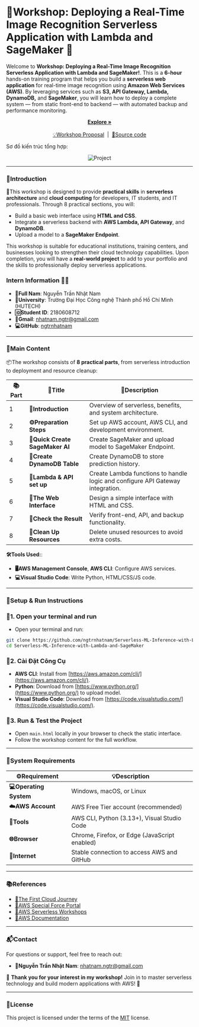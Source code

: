 # 🏁Workshop: Deploying a Real-Time Image Recognition Serverless Application with Lambda and SageMaker  🚀

Welcome to **Workshop: Deploying a Real-Time Image Recognition Serverless Application with Lambda and SageMaker!**. This is a **6-hour** hands-on training program that helps you build a **serverless web application** for real-time image recognition using **Amazon Web Services (AWS)**. By leveraging services such as **S3, API Gateway, Lambda, DynamoDB,** and **SageMaker**, you will learn how to deploy a complete system — from static front-end to backend — with automated backup and performance monitoring.

<p align="center">
  <a href="https://ngtrnhatnam.github.io/" rel="dofollow" target="blank"><strong>Explore »</strong></a>
    <br/>
    <br/>
    <a href="https://github.com/ngtrnhatnam/Workshop/blob/main/.github/PROPOSAL.md">💡Workshop Proposal</a>
    &nbsp;|&nbsp;
    <a href="https://github.com/ngtrnhatnam/Serverless-ML-Inference-with-Lambda-and-SageMaker">📂Source code</a>
</p>

<p>Sơ đồ kiến trúc tổng hợp: </p> 
<p align="center">
    <img loading="lazy" src="./images/Architecture_Diagram_Serverless_ML_Inference_with_AWS_Lambda_and_SageMaker.png" alt="Project">
</p>

---

### 🔰Introduction

🧠This workshop is designed to provide **practical skills** in **serverless architecture** and **cloud computing** for developers, IT students, and IT professionals. Through 8 practical sections, you will:
- Build a basic web interface using **HTML and CSS**.
- Integrate a serverless backend with **AWS Lambda, API Gateway**, and **DynamoDB**.
- Upload a model to a **SageMaker Endpoint**.

This workshop is suitable for educational institutions, training centers, and businesses looking to strengthen their cloud technology capabilities. Upon completion, you will have a **real-world project** to add to your portfolio and the skills to professionally deploy serverless applications. 

### Intern Information 👨‍🎓

- **📛Full Nam**: Nguyễn Trần Nhật Nam  
- **🏫University**: Trường Đại Học Công nghệ Thành phố Hồ Chí Minh (HUTECH)  
- **🆔Student ID**: 2180608712  
- **📧Gmail**: [nhatnam.ngtr@gmail.com](mailto:nhatnam.ngtr@gmail.com)  
- **💻GitHub**: [ngtrnhatnam](https://github.com/ngtrnhatnam)  

---

### 🧩Main Content

📦The workshop consists of **8 practical parts**, from serverless introduction to deployment and resource cleanup:

| 📚Part | 📌Title | 📝Description |
|------|----------|-------|
| 1 | **📖Introduction** | Overview of serverless, benefits, and system architecture. |
| 2 | **⚙️Preparation Steps** | Set up AWS account, AWS CLI, and development environment. |
| 3 | **🧠Quick Create SageMaker AI** | Create SageMaker and upload model to SageMaker Endpoint. |
| 4 | **🎥Create DynamoDB Table** | Create DynamoDB to store prediction history. |
| 5 | **🔗Lambda & API set up** | Create Lambda functions to handle logic and configure API Gateway integration. |
| 6 | **🎨The Web Interface** | Design a simple interface with HTML and CSS. |
| 7 | **🧪Check the Result** | Verify front-end, API, and backup functionality. |
| 8 | **🧹Clean Up Resources** | 	Delete unused resources to avoid extra costs. |

**🛠️Tools Used:**:
- **🖥️AWS Management Console**, **AWS CLI**: Configure AWS services.
- **💻Visual Studio Code**: Write Python, HTML/CSS/JS code.

---

### 🚀Setup & Run Instructions

### 🔽1. Open your terminal and run
- Open your terminal and run:

```bash
git clone https://github.com/ngtrnhatnam/Serverless-ML-Inference-with-Lambda-and-SageMaker
cd Serverless-ML-Inference-with-Lambda-and-SageMaker
```

### 🧰2. Cài Đặt Công Cụ
- **AWS CLI**: Install from [https://aws.amazon.com/cli/](https://aws.amazon.com/cli/).
- **Python**: Download from [https://www.python.org/](https://www.python.org/) to upload model.
- **Visual Studio Code**: Download from [https://code.visualstudio.com/](https://code.visualstudio.com/).

### 🧪3. Run & Test the Project
- Open `main.html` locally in your browser to check the static interface.
- Follow the workshop content for the full workflow.

---

### 🧱System Requirements

| ⚙️Requirement | 💡Description |
|---------|-------|
| **💻Operating System** | Windows, macOS, or Linux |
| **☁️AWS Account** | AWS Free Tier account (recommended) |
| **🔧Tools** | AWS CLI, Python (3.13+), Visual Studio Code |
| **🌐Browser** | Chrome, Firefox, or Edge (JavaScript enabled) |
| **📶Internet** | 	Stable connection to access AWS and GitHub |

---

### 📚References

- [🔗The First Cloud Journey](https://cloudjourney.awsstudygroup.com/)
- [🌟AWS Special Force Portal](https://specialforce.awsstudygroup.com/)
- [🧠AWS Serverless Workshops](https://aws.amazon.com/serverless/)
- [📖AWS Documentation](https://docs.aws.amazon.com/)

---

### 📬Contact

For questions or support, feel free to reach out:
- **📧Nguyễn Trần Nhật Nam**: [nhatnam.ngtr@gmail.com](mailto:nhatnam.ngtr@gmail.com)

🌟 **Thank you for your interest in my workshop!** Join in to master serverless technology and build modern applications with AWS! 🚀

---

### 📄License

This project is licensed under the terms of the [MIT](LICENSE) license.
